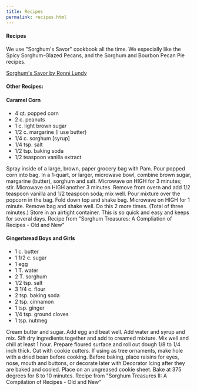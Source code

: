 ```yaml
---
title: Recipes
permalink: recipes.html
---
```


#### Recipes

We use "Sorghum's Savor" cookbook all the time. We especially like the Spicy Sorghum-Glazed Pecans, and the Sorghum and Bourbon Pecan Pie recipes.

[Sorghum's Savor by Ronni Lundy](https://www.amazon.com/gp/product/0813060826/ref=as_li_tl?ie=UTF8&camp=1789&creative=9325&creativeASIN=0813060826&linkCode=as2&tag=tomsvwbugrepa&linkId=978ce6df3a821522468e58aca0b58889)


#### Other Recipes:

#### Caramel Corn 

- 4 qt. popped corn
- 2 c. peanuts
- 1 c. light brown sugar
- 1/2 c. margarine (I use butter)
- 1/4 c. sorghum [syrup]
- 1/4 tsp. salt
- 1/2 tsp. baking soda
- 1/2 teaspoon vanilla extract


Spray inside of a large, brown, paper grocery bag with Pam. Pour popped corn into bag. In a 1-quart, or larger, microwave bowl, combine brown sugar, margarine (butter), sorghum and salt. Microwave on HIGH for 3 minutes; stir. Microwave on HIGH another 3 minutes. Remove from overn and add 1/2 teaspoon vanilla and 1/2 teaspoon soda; mix well. Pour mixture over the popcorn in the bag. Fold down top and shake bag. Microwave on HIGH for 1 minute. Remove bag and shake well. Do this 2 more times. (Total of three minutes.) Store in an airtight container. This is so quick and easy and keeps for several days. Recipe from "Sorghum Treasures: A Compliation of Recipes - Old and New"


#### Gingerbread Boys and Girls

- 1 c. butter
- 1 1/2 c. sugar
- 1 egg
- 1 T. water
- 2 T. sorghum
- 1/2 tsp. salt
- 3 1/4 c. flour
- 2 tsp. baking soda
- 2 tsp. cinnamon
- 1 tsp. ginger
- 1/4 tsp. ground cloves
- 1 tsp. nutmeg

Cream butter and sugar. Add egg and beat well. Add water and syrup and mix. Sift dry ingredients together and add to creamed mixture. Mix well and chill at least 1 hour. Prepare floured surface and roll out dough 1/8 to 1/4 inch thick. Cut with cookie cutters. If using as tree ornaments, make hole with a dried bean before cooking. Before baking, place raisins for eyes, nose, mouth and buttons, or decorate later with Decorator Icing after they are baked and cooled. Place on an ungreased cookie sheet. Bake at 375 degrees for 8 to 10 minutes. Recipe from "Sorghum Treasures II: A Compilation of Recipes - Old and New"


